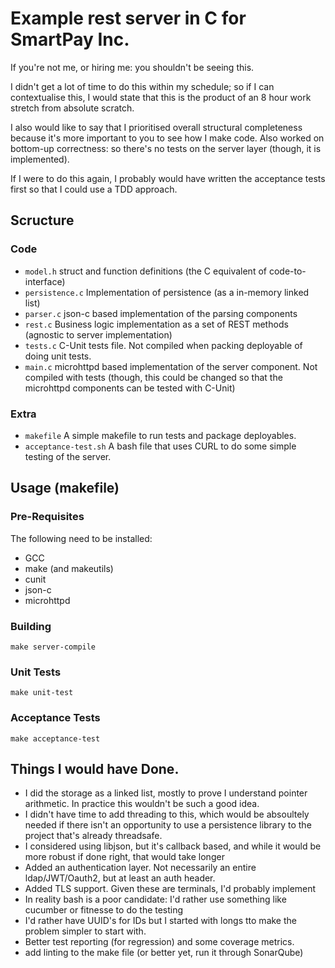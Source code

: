 # Example rest server in C for SmartPay Inc.

If you're not me, or hiring me: you shouldn't be seeing this.

I didn't get a lot of time to do this within my schedule; so if I can contextualise this, I would state that this is the product of an 8 hour work stretch from absolute scratch.

I also would like to say that I prioritised overall structural completeness because it's more important to you to see how I make code. Also worked on bottom-up correctness: so there's no tests on the server layer (though, it is implemented).

If I were to do this again, I probably would have written the acceptance tests first so that I could use a TDD approach.


## Scructure

### Code

- `model.h` struct and function definitions (the C equivalent of code-to-interface)
- `persistence.c` Implementation of persistence (as a in-memory linked list)
- `parser.c` json-c based implementation of the parsing components
- `rest.c` Business logic implementation as a set of REST methods (agnostic to server implementation)
- `tests.c` C-Unit tests file.  Not compiled when packing deployable of doing unit tests.
- `main.c` microhttpd based implementation of the server component.  Not compiled with tests (though, this could be changed so that the microhttpd components can be tested with C-Unit)

### Extra

- `makefile` A simple makefile to run tests and package deployables.
- `acceptance-test.sh` A bash file that uses CURL to do some simple testing of the server. 

## Usage (makefile)

### Pre-Requisites

The following need to be installed:

- GCC
- make (and makeutils)
- cunit 
- json-c 
- microhttpd

### Building

```
make server-compile
```

### Unit Tests

```
make unit-test
```

### Acceptance Tests

```
make acceptance-test
```


## Things I would have Done.

- I did the storage as a linked list, mostly to prove I understand pointer arithmetic.  In practice this wouldn't be such a good idea.
- I didn't have time to add threading to this, which would be absoultely needed if there isn't an opportunity to use a persistence library to the project that's already threadsafe.
- I considered using libjson, but it's callback based, and while it would be more robust if done right, that would take longer
- Added an authentication layer.  Not necessarily an entire ldap/JWT/Oauth2, but at least an auth header.
- Added TLS support.  Given these are terminals, I'd probably implement 
- In reality bash is a poor candidate: I'd rather use something like cucumber or fitnesse to do the testing 
- I'd rather have UUID's for IDs but I started with longs tto make the problem simpler to start with.
- Better test reporting (for regression) and some coverage metrics.
- add linting to the make file (or better yet, run it through SonarQube)